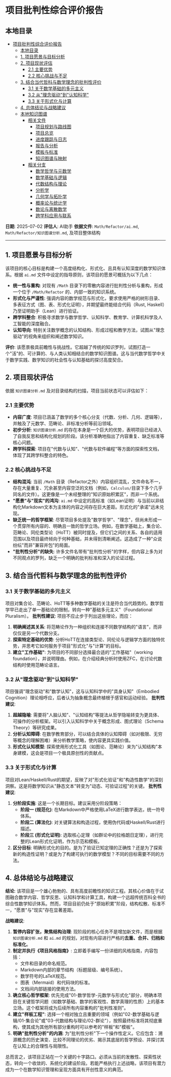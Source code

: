 # 项目批判性综合评价报告

## 本地目录

- [项目批判性综合评价报告](#项目批判性综合评价报告)
  - [本地目录](#本地目录)
  - [1. 项目愿景与目标分析](#1-项目愿景与目标分析)
  - [2. 项目现状评估](#2-项目现状评估)
    - [2.1 主要优势](#21-主要优势)
    - [2.2 核心挑战与不足](#22-核心挑战与不足)
  - [3. 结合当代哲科与数学理念的批判性评价](#3-结合当代哲科与数学理念的批判性评价)
    - [3.1 关于数学基础的多元主义](#31-关于数学基础的多元主义)
    - [3.2 从"理念驱动"到"认知科学"](#32-从理念驱动到认知科学)
    - [3.3 关于形式化与计算](#33-关于形式化与计算)
  - [4. 总体结论与战略建议](#4-总体结论与战略建议)
  - [本地知识图谱](#本地知识图谱)
    - [相关文件](#相关文件)
      - [项目规划与路线图](#项目规划与路线图)
      - [项目总览](#项目总览)
      - [进度跟踪与日志](#进度跟踪与日志)
      - [报告与分析](#报告与分析)
      - [模板与标准](#模板与标准)
      - [知识图谱与映射](#知识图谱与映射)
    - [相关分支](#相关分支)
      - [数学哲学与元数学](#数学哲学与元数学)
      - [数学基础与逻辑](#数学基础与逻辑)
      - [代数结构与理论](#代数结构与理论)
      - [分析学](#分析学)
      - [几何学与拓扑学](#几何学与拓扑学)
      - [概率论与统计学](#概率论与统计学)
      - [数论与离散数学](#数论与离散数学)
      - [跨学科应用与联系](#跨学科应用与联系)

**日期**: 2025-07-02
**评估人**: AI助手
**依据文件**: `Math/Refactor/ai.md`, `Math/Refactor/知识图谱分析.md`, 及项目整体结构

---

## 1. 项目愿景与目标分析

该项目的核心目标是构建一个高度结构化、形式化、且具有认知深度的数学知识体系。根据 `ai.md` 文件中设定的指导原则，该项目的愿景可概括为以下几点：

- **统一性与重构**: 对现有 `/Math` 目录下的零散内容进行批判性分析与重构，形成一个位于 `/Math/Refactor` 的、内部一致的知识系统。
- **形式化与严谨性**: 强调内容的数学规范与形式化，要求使用严格的树形目录、多表征方式（图、表、形式化证明），并期望最终能结合代码（Rust, Haskell）乃至证明助手（Lean）进行验证。
- **跨学科整合**: 积极寻求数学与数学哲学、认知科学、教育学、计算机科学及人工智能的深度融合。
- **认知导向**: 特别关注数学概念的认知结构、形成过程和教学方法，试图从"理念驱动"的视角来组织和阐述数学知识。

**评价**: 该愿景极具前瞻性与挑战性。它超越了传统的知识罗列，试图打造一个"活"的、可计算的、与人类认知相结合的数学知识图谱。这与当代数学哲学中关于数学实践、数学知识的社会性与认知基础的探讨高度契合。

## 2. 项目现状评估

依据 `知识图谱分析.md` 及对目录结构的扫描，项目当前状态可以评估如下：

### 2.1 主要优势

- **内容广度**: 项目已涵盖了数学的多个核心分支（代数、分析、几何、逻辑等），并触及了元数学、范畴论、非标准分析等前沿领域。
- **初步分析**: `知识图谱分析.md` 的存在本身是一个巨大的优势，表明项目已经进入了自我反思和结构化规划的阶段。该分析准确地指出了内容重复、缺乏标准等核心问题。
- **跨学科探索**: 项目在"代数与认知"、"代数与软件编程"等方面的探索性文档，体现了其跨学科整合的特色。

### 2.2 核心挑战与不足

- **结构混沌**: 当前 `/Math` 目录（Refactor之外）内容组织混乱，文件命名不一，存在大量重复、冗余甚至内容空泛的文档（例如，`Calculus/`目录下多个几乎同名的文件）。这更像是一个未经整理的"知识原始积累区"，而非一个系统。
- **"愿景"与"现实"的鸿沟**: `ai.md` 中设定的高标准（如Lean证明）与当前以非结构化Markdown文本为主体的内容之间存在巨大差距。形式化的"承诺"远未兑现。
- **缺乏统一的哲学框架**: 尽管项目多处提及"数学哲学"、"理念"，但尚未形成一个贯穿所有内容的、明确且一致的哲学立场。例如，在数学基础上，集合论、范畴论、同伦类型论（HoTT）被同时提及，但它们之间的关系、各自的适用范围以及项目最终倾向于何种基础，并未得到清晰阐述。这造成了一种"众说纷纭"而非"兼容并包"的局面。
- **"批判性分析"的缺失**: 许多文件名带有"批判性分析"的字样，但内容上多为对不同观点的罗列，缺乏一个明确的批判标准和深入的论证过程。

## 3. 结合当代哲科与数学理念的批判性评价

### 3.1 关于数学基础的多元主义

项目对集合论、范畴论、HoTT等多种数学基础的关注是符合当代趋势的。数学哲学早已走出了单一基础论的限制，转向一种"基础多元主义"（Foundational Pluralism）。
**批判性建议**: 项目不应止步于列出这些理论，而应：

1. **明确阐述其关系**: 将范畴论作为一种组织和连接不同数学结构的"语言"，而非仅仅是另一个代数分支。
2. **探索特定基础的优势**: 分析HoTT在连接类型论、同伦论与逻辑学方面的独特优势，并思考它如何服务于项目"形式化"与"计算"的目标。
3. **建立"工作基础"**: 为项目的不同部分选择最合适的"工作基础"（working foundation），并说明理由。例如，在介绍经典分析时使用ZFC，在讨论代数结构时使用范畴论语言。

### 3.2 从"理念驱动"到"认知科学"

项目强调"理念驱动"和"数学认知"，这与认知科学中的"具身认知"（Embodied Cognition）理论相呼应，后者认为抽象概念最终植根于感官和运动经验。
**批判性建议**:

1. **超越隐喻**: 需要将"人脑认知"、"认知结构"等提法从哲学隐喻转变为更具体、可操作的分析框架。可以引入认知科学中关于概念形成、图式理论（Schema Theory）等研究成果。
2. **分析认知障碍**: 在数学教育部分，可以结合具体的认知障碍（如对极限、无穷等概念的理解困难）来分析教学策略，使内容更具实践价值。
3. **形式化认知模型**: 探索使用形式化工具（如图论、范畴论）来为"认知结构"本身建模，这会是项目一个极具原创性的贡献点。

### 3.3 关于形式化与计算

项目对Lean/Haskell/Rust的期望，反映了对"形式化验证"和"构造性数学"的深刻洞察。这是将数学知识从"静态文本"转变为"动态、可验证过程"的关键。
**批判性建议**:

1. **分阶段实施**: 这是一个长期目标。建议采用分阶段策略：
    - **阶段一 (规范化)**: 在Markdown中严格使用LaTeX进行数学表达，统一符号体系。
    - **阶段二 (算法化)**: 对关键算法和构造过程，使用伪代码或Haskell/Rust进行描述。
    - **阶段三 (形式化证明)**: 选取核心定理（如群论中的拉格朗日定理），进行完整的Lean形式化证明，作为示范和模板。
2. **区分目标**: 明确形式化的目的。是为了验证已知定理的正确性？还是为了探索新的构造性证明？或是为了构建可执行的数学模型？不同的目标需要不同的方法。

## 4. 总体结论与战略建议

**结论**: 该项目是一个雄心勃勃的、具有高度前瞻性的知识工程。其核心价值在于试图融合数学内容、哲学反思、认知科学和计算工具，构建一个远超传统百科全书的综合性数学知识体系。然而，项目目前仍处于"原始积累"阶段，结构松散、标准不一，"愿景"与"现实"存在显著差距。

**战略建议**:

1. **暂停内容扩张，聚焦结构治理**: 现阶段的核心任务不是增加新文件，而是根据 `知识图谱分析.md` 和 `ai.md` 的规划，对现有内容进行严格的**去重、合并、归档和标准化**。
2. **制定并执行《项目风格指南》**: 立即着手编写一份详细的风格指南，内容包括：
    - 文件和目录的命名规范。
    - Markdown内部的章节结构（标题层级、编号系统）。
    - 数学符号的LaTeX规范。
    - 图表（Mermaid）和代码块的标准。
    - 文档间内部链接的使用方法。
3. **确立核心哲学框架**: 优先完成"01-数学哲学-元数学与形式化"部分，明确本项目在关键哲学问题（如数学基础、数学的客观性、数学真理的性质）上的基本立场。这个框架将成为后续所有内容重构的"批判性准则"。
4. **建立"样板工程"**: 选择一个相对独立且重要的领域（例如"02-数学基础与逻辑/01-集合论"或"03-代数结构与理论/02-群论"），按照最终标准将其彻底重构，使其成为其他所有部分重构时可以参考的"样板"和"模板"。
5. **明确"批判性分析"的内涵**: 为"批判性分析"下一个操作性定义。它应包含：溯源概念的历史演变、比较不同理论的优劣、揭示其底层的哲学预设、并探讨其在认知上的合理性与局限性。

总而言之，该项目正站在一个关键的十字路口。必须从当前的发散性、探索性状态，转向一个收敛的、系统化的建设阶段。若能严格执行上述战略，该项目有潜力成为一个在数学知识管理和呈现方面具有开创性意义的典范。
